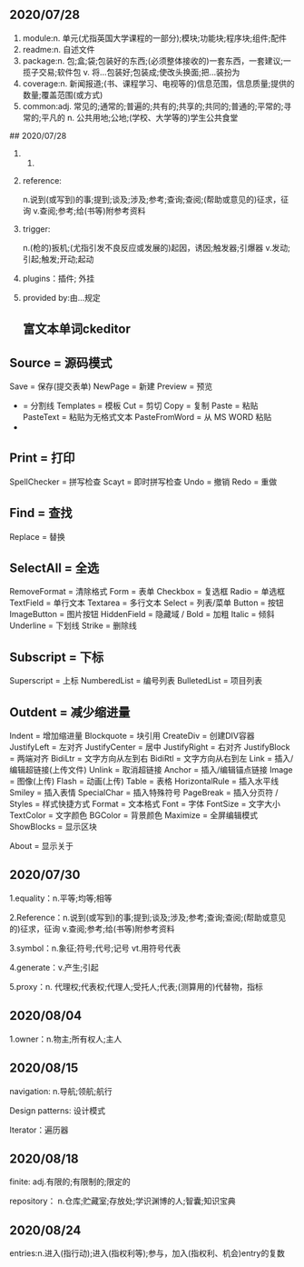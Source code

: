 ## 2020/07/28

<ol><li>module:n.
单元(尤指英国大学课程的一部分);模块;功能块;程序块;组件;配件</li>
<li>readme:n.
自述文件</li>
<li>package:n.
包;盒;袋;包装好的东西;(必须整体接收的)一套东西，一套建议;一揽子交易;软件包
v.
将…包装好;包装成;使改头换面;把…装扮为</li>
<li>coverage:n.
新闻报道;(书、课程学习、电视等的)信息范围，信息质量;提供的数量;覆盖范围(或方式)</li>
<li>common:adj.
常见的;通常的;普遍的;共有的;共享的;共同的;普通的;平常的;寻常的;平凡的
n.
公共用地;公地;(学校、大学等的)学生公共食堂</li></ol>
## 2020/07/28

1. 1.
2. reference:

   n.说到(或写到)的事;提到;谈及;涉及;参考;查询;查阅;(帮助或意见的)征求，征询
   v.查阅;参考;给(书等)附参考资料
3. trigger:

   n.(枪的)扳机;(尤指引发不良反应或发展的)起因，诱因;触发器;引爆器
   v.发动;引起;触发;开动;起动
4. plugins：插件; 外挂
5. provided by:由...规定

   ## 富文本单词ckeditor

## Source = 源码模式

Save = 保存(提交表单)
NewPage = 新建
Preview = 预览

- = 分割线
  Templates = 模板
  Cut = 剪切
  Copy = 复制
  Paste = 粘贴
  PasteText = 粘贴为无格式文本
  PasteFromWord = 从 MS WORD 粘贴
-

## Print = 打印
SpellChecker = 拼写检查
Scayt = 即时拼写检查
Undo = 撤销
Redo = 重做

## Find = 查找
Replace = 替换

## SelectAll = 全选
RemoveFormat = 清除格式
Form = 表单
Checkbox = 复选框
Radio = 单选框
TextField = 单行文本
Textarea = 多行文本
Select = 列表/菜单
Button = 按钮
ImageButton = 图片按钮
HiddenField = 隐藏域
/
Bold = 加粗
Italic = 倾斜
Underline = 下划线
Strike = 删除线

## Subscript = 下标
Superscript = 上标
NumberedList = 编号列表
BulletedList = 项目列表

## Outdent = 减少缩进量
Indent = 增加缩进量
Blockquote = 块引用
CreateDiv = 创建DIV容器
JustifyLeft = 左对齐
JustifyCenter = 居中
JustifyRight = 右对齐
JustifyBlock = 两端对齐
BidiLtr = 文字方向从左到右
BidiRtl = 文字方向从右到左
Link = 插入/编辑超链接(上传文件)
Unlink = 取消超链接
Anchor = 插入/编辑锚点链接
Image = 图像(上传)
Flash = 动画(上传)
Table = 表格
HorizontalRule = 插入水平线
Smiley = 插入表情
SpecialChar = 插入特殊符号
PageBreak = 插入分页符
/
Styles = 样式快捷方式
Format = 文本格式
Font = 字体
FontSize = 文字大小
TextColor = 文字颜色
BGColor = 背景颜色
Maximize = 全屏编辑模式
ShowBlocks = 显示区块

About = 显示关于

## 2020/07/30
1.equality：n.平等;均等;相等

2.Reference：n.说到(或写到)的事;提到;谈及;涉及;参考;查询;查阅;(帮助或意见的)征求，征询
v.查阅;参考;给(书等)附参考资料

3.symbol：n.象征;符号;代号;记号
vt.用符号代表

4.generate：v.产生;引起

5.proxy：n.
代理权;代表权;代理人;受托人;代表;(测算用的)代替物，指标

## 2020/08/04

1.owner：n.物主;所有权人;主人

## 2020/08/15

navigation: n.导航;领航;航行

Design patterns: 设计模式

Iterator：遍历器


## 2020/08/18

finite: adj.有限的;有限制的;限定的

repository： n.仓库;贮藏室;存放处;学识渊博的人;智囊;知识宝典


## 2020/08/24

entries:n.进入(指行动);进入(指权利等);参与，加入(指权利、机会)entry的复数

